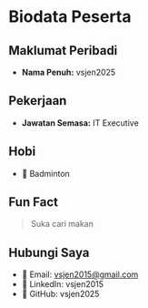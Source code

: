 # Biodata Peserta

## Maklumat Peribadi
- **Nama Penuh:** vsjen2025

## Pekerjaan
- **Jawatan Semasa:** IT Executive

## Hobi
- 🎯 Badminton

## Fun Fact
> Suka cari makan

## Hubungi Saya
- 📧 Email: vsjen2015@gmail.com
- 🔗 LinkedIn: vsjen2015
- 🐙 GitHub: vsjen2025